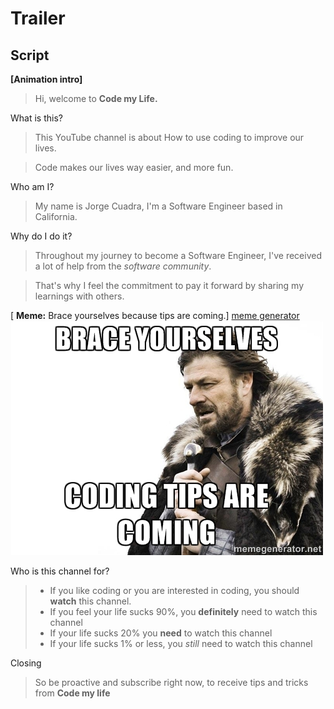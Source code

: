 # Trailer

## Script
**[Animation intro]**

> Hi, welcome to **Code my Life.**

What is this?
> This YouTube channel is about 
> How to use coding to improve our lives.

> Code makes our lives way easier, and more fun.

Who am I?
> My name is Jorge Cuadra, I'm a Software Engineer based in California.

Why do I do it?
> Throughout my journey to become a Software Engineer, I've received a lot of help from the *software community*. 

> That's why I feel the commitment to pay it forward by sharing my learnings with others.

[ **Meme:** Brace yourselves because tips are coming.]
[meme generator](https://memegenerator.net/instance2/5138173)
![](meme.jpg)

Who is this channel for?
> - If you like coding or you are interested in coding, you should **watch** this channel.
> - If you feel your life sucks 90%, you **definitely** need to watch this channel
> - If your life sucks 20% you **need** to watch this channel
> - If your life sucks 1% or less, you *still* need to watch this channel

Closing
> So be proactive and subscribe right now, to receive tips and tricks from **Code my life**